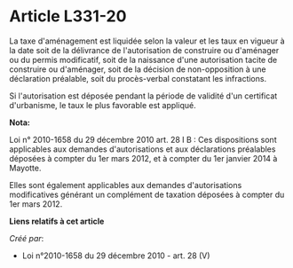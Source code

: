 # Article L331-20

La taxe d'aménagement est liquidée selon la valeur et les taux en vigueur à la date soit de la délivrance de l'autorisation
de construire ou d'aménager ou du permis modificatif, soit de la naissance d'une autorisation tacite de construire ou
d'aménager, soit de la décision de non-opposition à une déclaration préalable, soit du procès-verbal constatant les
infractions. 

Si l'autorisation est déposée pendant la période de validité d'un certificat d'urbanisme, le taux le plus favorable est
appliqué.

**Nota:**

Loi n° 2010-1658 du 29 décembre 2010 art. 28 I B : Ces dispositions sont applicables aux demandes d'autorisations et aux
déclarations préalables déposées à compter du 1er mars 2012, et à compter du 1er janvier 2014 à Mayotte. 

Elles sont également applicables aux demandes d'autorisations modificatives générant un complément de taxation déposées à
compter du 1er mars 2012.

**Liens relatifs à cet article**

_Créé par_:

  - Loi n°2010-1658 du 29 décembre 2010 - art. 28 (V)
